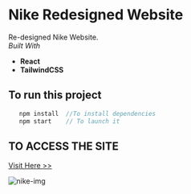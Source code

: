 # Nike Redesigned Website 
Re-designed Nike Website. 
<br>
*Built With*
- **React**
- **TailwindCSS**


## To run this project

```javascript
   npm install  //To install dependencies
   npm start    // To launch it
```
## TO ACCESS THE SITE
[Visit Here >> ](https://nike-redesigned.vercel.app/)


![nike-img](https://github.com/techy-savant/Nike-Website/assets/108519575/507762eb-1388-4146-abb9-d2ddcd3c794d)


